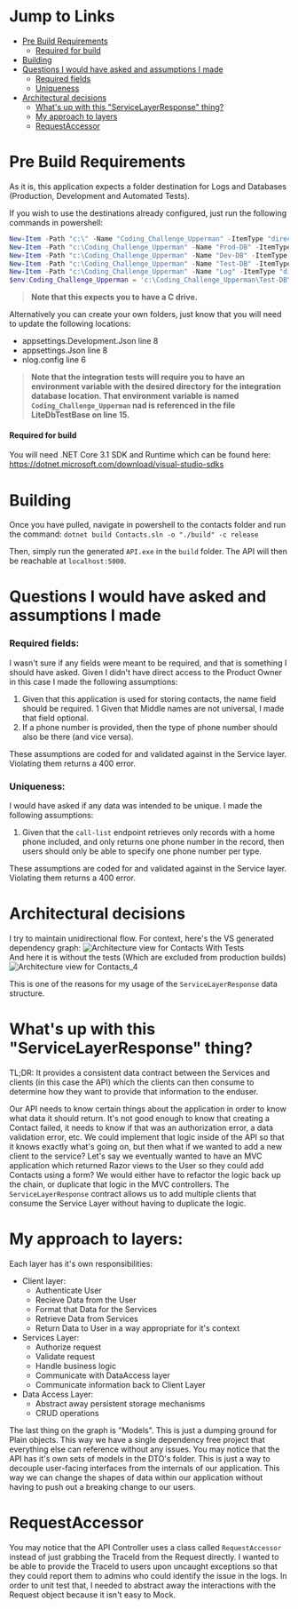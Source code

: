 # Jump to Links
* [Pre Build Requirements](#Pre-Build-Requirements)
  * [Required for build](Required-for-build)
* [Building](#Building)
* [Questions I would have asked and assumptions I made](#Questions-I-would-have-asked-and-assumptions-I-made)
  * [Required fields](#Required-fields)
  * [Uniqueness](#Uniqueness)
* [Architectural decisions](#Architectural-decisions)
  * [What's up with this "ServiceLayerResponse" thing?](#Whats-up-with-this-servicelayerresponse-thing)
  * [My approach to layers](#My-approach-to-layers)
  * [RequestAccessor](#RequestAccessor)

# Pre Build Requirements
As it is, this application expects a folder destination for Logs and Databases (Production, Development and Automated Tests).

If you wish to use the destinations already configured, just run the following commands in powershell:
```ps1
New-Item -Path "c:\" -Name "Coding_Challenge_Upperman" -ItemType "directory"
New-Item -Path "c:\Coding_Challenge_Upperman" -Name "Prod-DB" -ItemType "directory"
New-Item -Path "c:\Coding_Challenge_Upperman" -Name "Dev-DB" -ItemType "directory"
New-Item -Path "c:\Coding_Challenge_Upperman" -Name "Test-DB" -ItemType "directory"
New-Item -Path "c:\Coding_Challenge_Upperman" -Name "Log" -ItemType "directory"
$env:Coding_Challenge_Upperman = 'c:\Coding_Challenge_Upperman\Test-DB\'
```
> **Note that this expects you to have a C drive.**

Alternatively you can create your own folders, just know that you will need to update the following locations:
* appsettings.Development.Json line 8
* appsettings.Json line 8
* nlog.config line 6

> **Note that the integration tests will require you to have an environment variable with the desired directory for the integration database location.  That environment variable is named `Coding_Challenge_Upperman` nad is referenced in the file LiteDbTestBase on line 15.**

#### Required for build

You will need .NET Core 3.1 SDK and Runtime which can be found here: https://dotnet.microsoft.com/download/visual-studio-sdks

# Building

Once you have pulled, navigate in powershell to the contacts folder and run the command: `dotnet build Contacts.sln -o "./build" -c release `

Then, simply run the generated `API.exe` in the `build` folder.  The API will then be reachable at `localhost:5000`.

# Questions I would have asked and assumptions I made

### Required fields:

I wasn't sure if any fields were meant to be required, and that is something I should have asked.  Given I didn't have direct access to the Product Owner in this case I made the following assumptions:

1. Given that this application is used for storing contacts, the name field should be required.
  1 Given that Middle names are not universal, I made that field optional.
1. If a phone number is provided, then the type of phone number should also be there (and vice versa).

These assumptions are coded for and validated against in the Service layer.  Violating them returns a 400 error.

### Uniqueness:

I would have asked if any data was intended to be unique. I made the following assumptions:
1. Given that the `call-list` endpoint retrieves only records with a home phone included, and only returns one phone number in the record, then users should only be able to specify one phone number per type.

These assumptions are coded for and validated against in the Service layer.  Violating them returns a 400 error.

# Architectural decisions

I try to maintain unidirectional flow.  For context, here's the VS generated dependency graph: 
![Architecture view for Contacts With Tests](https://user-images.githubusercontent.com/56522001/134828137-3c470bdc-57ce-4a48-bd11-597e1cb55ddf.png)
<br/>
And here it is without the tests (Which are excluded from production builds)
<br/>
![Architecture view for Contacts_4](https://user-images.githubusercontent.com/56522001/134828238-ab2dd195-d7b1-4403-8c71-d8141f8df536.png)

This is one of the reasons for my usage of the `ServiceLayerResponse` data structure.

# What's up with this "ServiceLayerResponse" thing?

TL;DR: It provides a consistent data contract between the Services and clients (in this case the API) which the clients can then consume to determine how they want to provide that information to the enduser.

Our API needs to know certain things about the application in order to know what data it should return.  It's not good enough to know that creating a Contact failed, it needs to know if that was an authorization error, a data validation error, etc.   We could implement that logic inside of the API so that it knows exactly what's going on, but then what if we wanted to add a new client to the service?  Let's say we eventually wanted to have an MVC application which returned Razor views to the User so they could add Contacts using a form?  We would either have to refactor the logic back up the chain, or duplicate that logic in the MVC controllers.   The `ServiceLayerResponse` contract allows us to add multiple clients that consume the Service Layer without having to duplicate the logic.

# My approach to layers:

Each layer has it's own responsibilities:

* Client layer:
  * Authenticate User
  * Recieve Data from the User
  * Format that Data for the Services
  * Retrieve Data from Services
  * Return Data to User in a way appropriate for it's context
* Services Layer:
  * Authorize request
  * Validate request
  * Handle business logic
  * Communicate with DataAccess layer
  * Communicate information back to Client Layer
* Data Access Layer:
  * Abstract away persistent storage mechanisms
  * CRUD operations

The last thing on the graph is "Models".  This is just a dumping ground for Plain objects.  This way we have a single dependency free project that everything else can reference without any issues.  You may notice that the API has it's own sets of models in the DTO's folder.   This is just a way to decouple user-facing interfaces from the internals of our application.   This way we can change the shapes of data within our application without having to push out a breaking change to our users.

# RequestAccessor

You may notice that the API Controller uses a class called `RequestAccessor` instead of just grabbing the TraceId from the Request directly. I wanted to be able to provide the TraceId to users upon uncaught exceptions so that they could report them to admins who could identify the issue in the logs.   In order to unit test that, I needed to abstract away the interactions with the Request object because it isn't easy to Mock.

